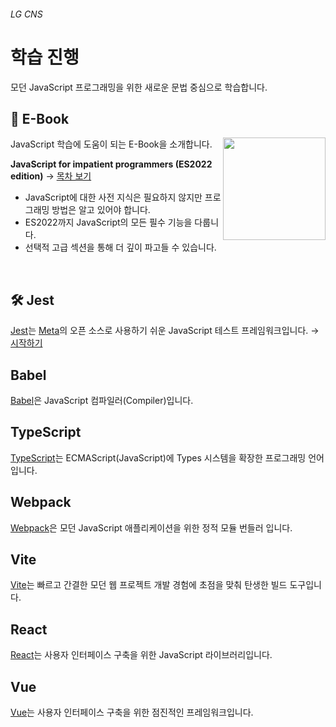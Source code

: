 ###### LG CNS

# 학습 진행

모던 JavaScript 프로그래밍을 위한 새로운 문법 중심으로 학습합니다.

## 📒 E-Book

[<img src="https://exploringjs.com/impatient-js/img-homepage/cover-homepage.jpg" alt="" height="164" align="right" />](https://exploringjs.com/impatient-js/)

JavaScript 학습에 도움이 되는 E-Book을 소개합니다.

**JavaScript for impatient programmers (ES2022 edition)** → [목차 보기](https://exploringjs.com/impatient-js/downloads/complete-toc.html)

- JavaScript에 대한 사전 지식은 필요하지 않지만 프로그래밍 방법은 알고 있어야 합니다.
- ES2022까지 JavaScript의 모든 필수 기능을 다룹니다.
- 선택적 고급 섹션을 통해 더 깊이 파고들 수 있습니다.

<br />

## 🛠️ Jest

[Jest](https://jestjs.io/)는 [Meta](https://about.meta.com/ko/)의 오픈 소스로 사용하기 쉬운 JavaScript 테스트 프레임워크입니다. → [시작하기](https://jestjs.io/docs/getting-started)

## Babel

[Babel](https://babeljs.io/)은 JavaScript 컴파일러(Compiler)입니다.

## TypeScript

[TypeScript](https://typescriptlang.org/)는 ECMAScript(JavaScript)에 Types 시스템을 확장한 프로그래밍 언어입니다.

## Webpack

[Webpack](https://webpack.kr/)은 모던 JavaScript 애플리케이션을 위한 정적 모듈 번들러 입니다.

## Vite

[Vite](https://vitejs-kr.github.io/)는 빠르고 간결한 모던 웹 프로젝트 개발 경험에 초점을 맞춰 탄생한 빌드 도구입니다.

## React

[React](https://reactjs.org/)는 사용자 인터페이스 구축을 위한 JavaScript 라이브러리입니다.

## Vue

[Vue](https://vuejs.org/)는 사용자 인터페이스 구축을 위한 점진적인 프레임워크입니다.
